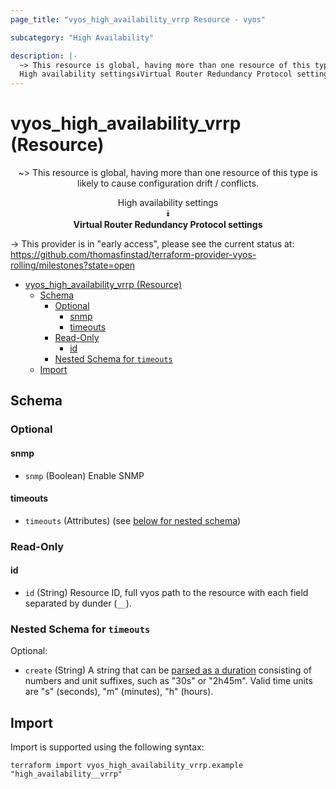 ```yaml
---
page_title: "vyos_high_availability_vrrp Resource - vyos"

subcategory: "High Availability"

description: |-
  ~> This resource is global, having more than one resource of this type is likely to cause configuration drift / conflicts.
  High availability settings⯯Virtual Router Redundancy Protocol settings
---
```


# vyos_high_availability_vrrp (Resource)
<center>

~> This resource is global, having more than one resource of this type is likely to cause configuration drift / conflicts.

High availability settings  
⯯  
**Virtual Router Redundancy Protocol settings**


</center>

-> This provider is in "early access", please see the current status at: https://github.com/thomasfinstad/terraform-provider-vyos-rolling/milestones?state=open

<!--TOC-->

- [vyos_high_availability_vrrp (Resource)](#vyos_high_availability_vrrp-resource)
  - [Schema](#schema)
    - [Optional](#optional)
      - [snmp](#snmp)
      - [timeouts](#timeouts)
    - [Read-Only](#read-only)
      - [id](#id)
    - [Nested Schema for `timeouts`](#nested-schema-for-timeouts)
  - [Import](#import)

<!--TOC-->

<!-- schema generated by tfplugindocs -->
## Schema

### Optional

#### snmp
- `snmp` (Boolean) Enable SNMP
#### timeouts
- `timeouts` (Attributes) (see [below for nested schema](#nestedatt--timeouts))

### Read-Only

#### id
- `id` (String) Resource ID, full vyos path to the resource with each field separated by dunder (`__`).

<a id="nestedatt--timeouts"></a>
### Nested Schema for `timeouts`

Optional:

- `create` (String) A string that can be [parsed as a duration](https://pkg.go.dev/time#ParseDuration) consisting of numbers and unit suffixes, such as &#34;30s&#34; or &#34;2h45m&#34;. Valid time units are &#34;s&#34; (seconds), &#34;m&#34; (minutes), &#34;h&#34; (hours).

## Import

Import is supported using the following syntax:

```shell
terraform import vyos_high_availability_vrrp.example "high_availability__vrrp"
```
